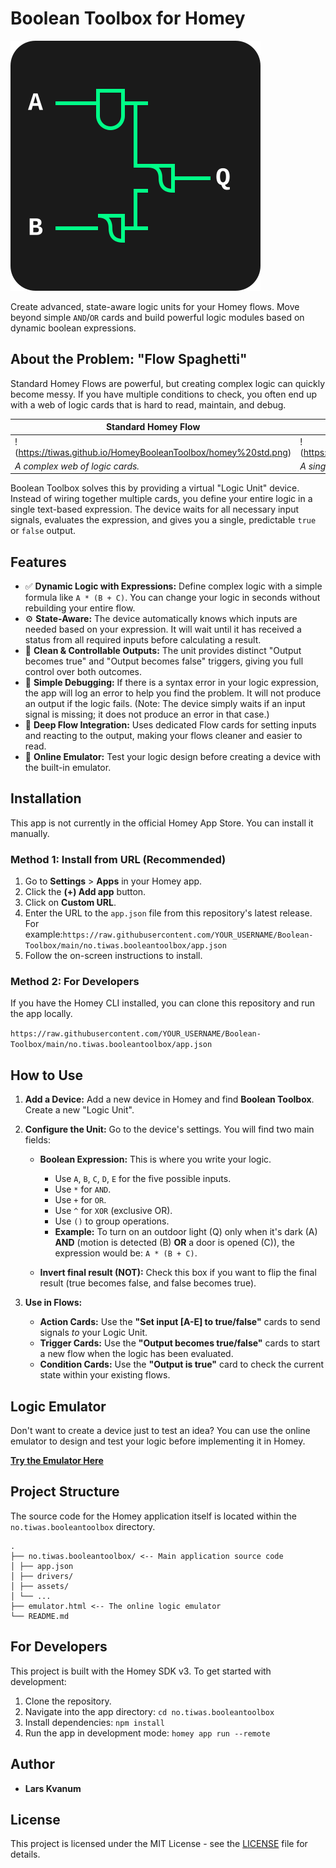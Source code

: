 # Boolean Toolbox for Homey

![Boolean Toolbox Icon](no.tiwas.booleantoolbox/assets/icon.svg)

Create advanced, state-aware logic units for your Homey flows. Move beyond simple `AND`/`OR` cards and build powerful logic modules based on dynamic boolean expressions.

## About the Problem: "Flow Spaghetti"

Standard Homey Flows are powerful, but creating complex logic can quickly become messy. If you have multiple conditions to check, you often end up with a web of logic cards that is hard to read, maintain, and debug.

| Standard Homey Flow | With Boolean Toolbox |
| --- | --- |
| !(https://tiwas.github.io/HomeyBooleanToolbox/homey%20std.png) | !(https://tiwas.github.io/HomeyBooleanToolbox/logic%20unit.jpg) |
| *A complex web of logic cards.* | *A single Logic Unit provides a clean, controllable result.* |

Boolean Toolbox solves this by providing a virtual "Logic Unit" device. Instead of wiring together multiple cards, you define your entire logic in a single text-based expression. The device waits for all necessary input signals, evaluates the expression, and gives you a single, predictable `true` or `false` output.

## Features

- ✅ **Dynamic Logic with Expressions:** Define complex logic with a simple formula like `A * (B + C)`. You can change your logic in seconds without rebuilding your entire flow.
- ⚙️ **State-Aware:** The device automatically knows which inputs are needed based on your expression. It will wait until it has received a status from all required inputs before calculating a result.
- 🔄 **Clean & Controllable Outputs:** The unit provides distinct "Output becomes true" and "Output becomes false" triggers, giving you full control over both outcomes.
- 🐞 **Simple Debugging:** If there is a syntax error in your logic expression, the app will log an error to help you find the problem. It will not produce an output if the logic fails. (Note: The device simply waits if an input signal is missing; it does not produce an error in that case.)
- 🔗 **Deep Flow Integration:** Uses dedicated Flow cards for setting inputs and reacting to the output, making your flows cleaner and easier to read.
- 🧪 **Online Emulator:** Test your logic design before creating a device with the built-in emulator.

## Installation

This app is not currently in the official Homey App Store. You can install it manually.

### Method 1: Install from URL (Recommended)

1. Go to **Settings** &gt; **Apps** in your Homey app.
2. Click the **(+) Add app** button.
3. Click on **Custom URL**.
4. Enter the URL to the `app.json` file from this repository's latest release. For example:`https://raw.githubusercontent.com/YOUR_USERNAME/Boolean-Toolbox/main/no.tiwas.booleantoolbox/app.json`
5. Follow the on-screen instructions to install.

### Method 2: For Developers

If you have the Homey CLI installed, you can clone this repository and run the app locally.

`https://raw.githubusercontent.com/YOUR_USERNAME/Boolean-Toolbox/main/no.tiwas.booleantoolbox/app.json`

## How to Use

1. **Add a Device:** Add a new device in Homey and find **Boolean Toolbox**. Create a new "Logic Unit".
2. **Configure the Unit:** Go to the device's settings. You will find two main fields:

    - **Boolean Expression:** This is where you write your logic.

        - Use `A`, `B`, `C`, `D`, `E` for the five possible inputs.
        - Use `*` for `AND`.
        - Use `+` for `OR`.
        - Use `^` for `XOR` (exclusive OR).
        - Use `()` to group operations.
        - **Example:** To turn on an outdoor light (Q) only when it's dark (A) **AND** (motion is detected (B) **OR** a door is opened (C)), the expression would be: `A * (B + C)`.
    - **Invert final result (NOT):** Check this box if you want to flip the final result (true becomes false, and false becomes true).
3. **Use in Flows:**

    - **Action Cards:** Use the **"Set input [A-E] to true/false"** cards to send signals *to* your Logic Unit.
    - **Trigger Cards:** Use the **"Output becomes true/false"** cards to start a new flow when the logic has been evaluated.
    - **Condition Cards:** Use the **"Output is true"** card to check the current state within your existing flows.

## Logic Emulator

Don't want to create a device just to test an idea? You can use the online emulator to design and test your logic before implementing it in Homey.

[**Try the Emulator Here**](https://tiwas.github.io/HomeyBooleanToolbox/emulator.html "null")

## Project Structure

The source code for the Homey application itself is located within the `no.tiwas.booleantoolbox` directory.

```
.
├── no.tiwas.booleantoolbox/ <-- Main application source code
│ ├── app.json
│ ├── drivers/
│ ├── assets/
│ └── ...
├── emulator.html <-- The online logic emulator
└── README.md
```
## For Developers

This project is built with the Homey SDK v3. To get started with development:

1. Clone the repository.
2. Navigate into the app directory: `cd no.tiwas.booleantoolbox`
3. Install dependencies: `npm install`
4. Run the app in development mode: `homey app run --remote`

## Author

- **Lars Kvanum**

## License

This project is licensed under the MIT License - see the [LICENSE](https://www.google.com/search?q=LICENSE "null") file for details.